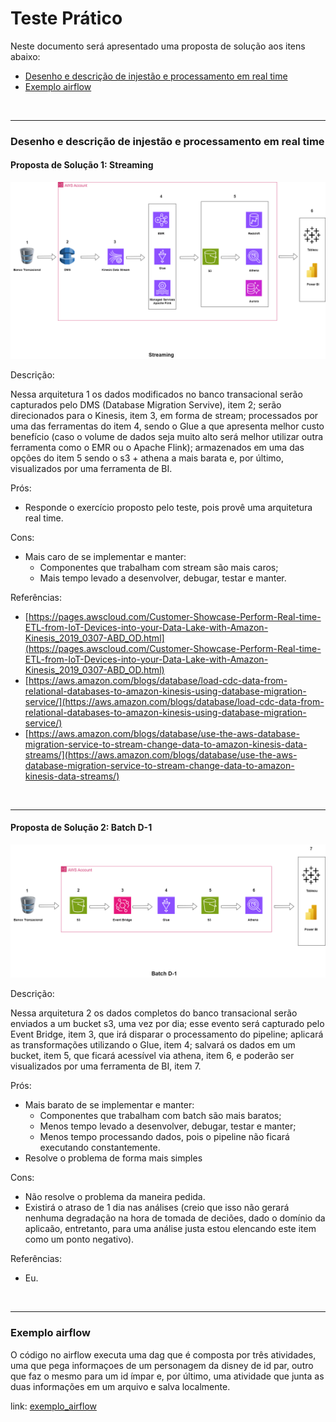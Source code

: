 # Teste Prático

Neste documento será apresentado uma proposta de solução aos itens abaixo:
- [Desenho e descrição de injestão e processamento em real time](#desenho-e-descrição-de-injestão-e-processamento-em-real-time)
- [Exemplo airflow](#exemplo-airflow)

&nbsp;
&nbsp;
&nbsp;
&nbsp;
&nbsp;
_______

### Desenho e descrição de injestão e processamento em real time

#### Proposta de Solução 1: Streaming

![Design 1](https://raw.githubusercontent.com/victor-alexandre/aws-design-exercise/main/Proposta%20de%20solu%C3%A7%C3%A3o%201.png)

Descrição: 

Nessa arquitetura 1 os dados modificados no banco transacional serão capturados pelo DMS (Database Migration Servive), item 2; serão direcionados para o Kinesis, item 3, em forma de stream; processados por uma das ferramentas do item 4, sendo o Glue a que apresenta melhor custo benefício (caso o volume de dados seja muito alto será melhor utilizar outra ferramenta como o EMR ou o Apache Flink); armazenados em uma das opções do item 5 sendo o s3 + athena a mais barata e, por último, visualizados por uma ferramenta de BI.

Prós: 
  - Responde o exercício proposto pelo teste, pois provê uma arquitetura real time.
    
Cons: 
  - Mais caro de se implementar e manter:
    - Componentes que trabalham com stream são mais caros;
    - Mais tempo levado a desenvolver, debugar, testar e manter.



Referências:

- [https://pages.awscloud.com/Customer-Showcase-Perform-Real-time-ETL-from-IoT-Devices-into-your-Data-Lake-with-Amazon-Kinesis_2019_0307-ABD_OD.html](https://pages.awscloud.com/Customer-Showcase-Perform-Real-time-ETL-from-IoT-Devices-into-your-Data-Lake-with-Amazon-Kinesis_2019_0307-ABD_OD.html)
- [https://aws.amazon.com/blogs/database/load-cdc-data-from-relational-databases-to-amazon-kinesis-using-database-migration-service/](https://aws.amazon.com/blogs/database/load-cdc-data-from-relational-databases-to-amazon-kinesis-using-database-migration-service/)
- [https://aws.amazon.com/blogs/database/use-the-aws-database-migration-service-to-stream-change-data-to-amazon-kinesis-data-streams/](https://aws.amazon.com/blogs/database/use-the-aws-database-migration-service-to-stream-change-data-to-amazon-kinesis-data-streams/)

&nbsp;
&nbsp;
&nbsp;
&nbsp;
&nbsp;
_______

#### Proposta de Solução 2: Batch D-1

![Design 2](https://raw.githubusercontent.com/victor-alexandre/aws-design-exercise/main/Proposta%20de%20solu%C3%A7%C3%A3o%202.png)

Descrição: 

Nessa arquitetura 2 os dados completos do banco transacional serão enviados a um bucket s3, uma vez por dia; esse evento será capturado pelo Event Bridge, item 3, que irá disparar o processamento do pipeline; aplicará as transformações utilizando o Glue, item 4; salvará os dados em um bucket, item 5, que ficará acessível via athena, item 6, e poderão ser visualizados por uma ferramenta de BI, item 7.

Prós: 
  - Mais barato de se implementar e manter:
    - Componentes que trabalham com batch são mais baratos;
    - Menos tempo levado a desenvolver, debugar, testar e manter;
    - Menos tempo processando dados, pois o pipeline não ficará executando constantemente.
  - Resolve o problema de forma mais simples

Cons: 
  - Não resolve o problema da maneira pedida.
  - Existirá o atraso de 1 dia nas análises (creio que isso não gerará nenhuma degradação na hora de tomada de deciões, dado o domínio da aplicaão, entretanto, para uma análise justa estou elencando este item como um ponto negativo).

Referências:

- Eu.

&nbsp;
&nbsp;
&nbsp;
&nbsp;
&nbsp;
_______

### Exemplo airflow

O código no airflow executa uma dag que é composta por três atividades, uma que pega informaçoes de um personagem da disney de id par, outro que faz o mesmo para um id ímpar e, por último, uma atividade que junta as duas informações em um arquivo e salva localmente.

link: [exemplo_airflow](https://github.com/victor-alexandre/aws-design-exercise/blob/main/fetch_disney_character_info.py)
